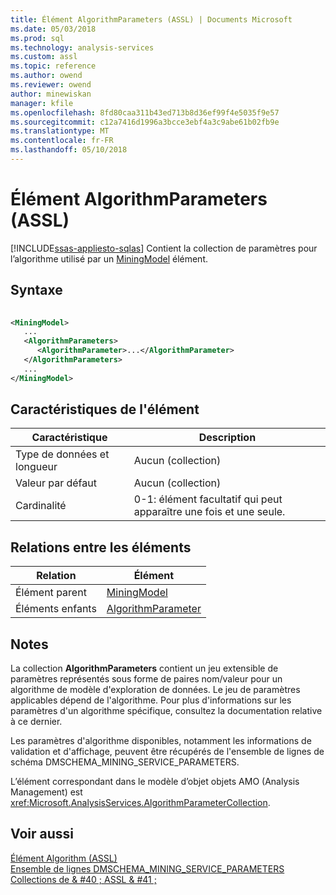 ```yaml
---
title: Élément AlgorithmParameters (ASSL) | Documents Microsoft
ms.date: 05/03/2018
ms.prod: sql
ms.technology: analysis-services
ms.custom: assl
ms.topic: reference
ms.author: owend
ms.reviewer: owend
author: minewiskan
manager: kfile
ms.openlocfilehash: 8fd80caa311b43ed713b8d36ef99f4e5035f9e57
ms.sourcegitcommit: c12a7416d1996a3bcce3ebf4a3c9abe61b02fb9e
ms.translationtype: MT
ms.contentlocale: fr-FR
ms.lasthandoff: 05/10/2018
---
```

# <a name="algorithmparameters-element-assl"></a>Élément AlgorithmParameters (ASSL)
[!INCLUDE[ssas-appliesto-sqlas](../../../includes/ssas-appliesto-sqlas.md)]
  Contient la collection de paramètres pour l’algorithme utilisé par un [MiningModel](../../../analysis-services/scripting/objects/miningmodel-element-assl.md) élément.  
  
## <a name="syntax"></a>Syntaxe  
  
```xml  
  
<MiningModel>  
   ...  
   <AlgorithmParameters>  
      <AlgorithmParameter>...</AlgorithmParameter>  
   </AlgorithmParameters>  
   ...  
</MiningModel>  
```  
  
## <a name="element-characteristics"></a>Caractéristiques de l'élément  
  
|Caractéristique|Description|  
|--------------------|-----------------|  
|Type de données et longueur|Aucun (collection)|  
|Valeur par défaut|Aucun (collection)|  
|Cardinalité|0-1: élément facultatif qui peut apparaître une fois et une seule.|  
  
## <a name="element-relationships"></a>Relations entre les éléments  
  
|Relation|Élément|  
|------------------|-------------|  
|Élément parent|[MiningModel](../../../analysis-services/scripting/objects/miningmodel-element-assl.md)|  
|Éléments enfants|[AlgorithmParameter](../../../analysis-services/scripting/objects/algorithmparameter-element-assl.md)|  
  
## <a name="remarks"></a>Notes  
 La collection **AlgorithmParameters** contient un jeu extensible de paramètres représentés sous forme de paires nom/valeur pour un algorithme de modèle d'exploration de données. Le jeu de paramètres applicables dépend de l'algorithme. Pour plus d'informations sur les paramètres d'un algorithme spécifique, consultez la documentation relative à ce dernier.  
  
 Les paramètres d'algorithme disponibles, notamment les informations de validation et d'affichage, peuvent être récupérés de l'ensemble de lignes de schéma DMSCHEMA_MINING_SERVICE_PARAMETERS.  
  
 L’élément correspondant dans le modèle d’objet objets AMO (Analysis Management) est <xref:Microsoft.AnalysisServices.AlgorithmParameterCollection>.  
  
## <a name="see-also"></a>Voir aussi  
 [Élément Algorithm &#40;ASSL&#41;](../../../analysis-services/scripting/properties/algorithm-element-assl.md)   
 [Ensemble de lignes DMSCHEMA_MINING_SERVICE_PARAMETERS](../../../analysis-services/schema-rowsets/data-mining/dmschema-mining-service-parameters-rowset.md)   
 [Collections de & #40 ; ASSL & #41 ;](../../../analysis-services/scripting/collections/collections-assl.md)  
  
  
